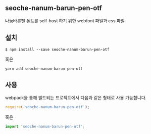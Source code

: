 
seoche-nanum-barun-pen-otf
---------------------

나눔바른펜 폰트를 self-host 하기 위한 webfont 파일과 css 파일

설치
----

```
$ npm install --save seoche-nanum-barun-pen-otf
```

혹은

```
yarn add seoche-nanum-barun-pen-otf
```

사용
----

webpack을 통해 빌드되는 프로젝트에서 다음과 같은 형태로 사용 가능합니다.

```js
require('seoche-nanum-barun-pen-otf');
```

혹은

```js
import 'seoche-nanum-barun-pen-otf';
```
